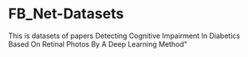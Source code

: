 # FB_Net-Datasets
This is datasets of papers Detecting Cognitive Impairment In Diabetics  Based On Retinal Photos By A Deep Learning Method"
